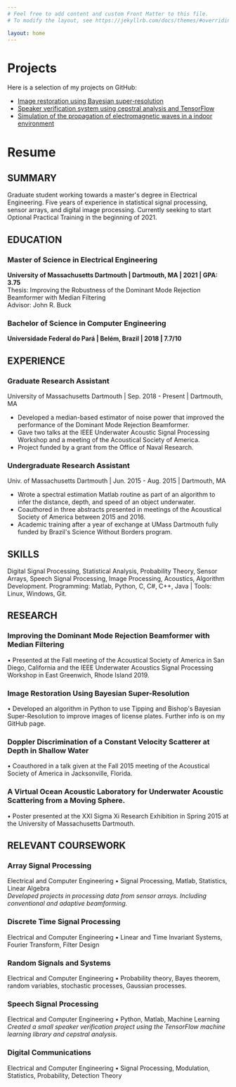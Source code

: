```yaml
---
# Feel free to add content and custom Front Matter to this file.
# To modify the layout, see https://jekyllrb.com/docs/themes/#overriding-theme-defaults

layout: home
---
```

# Projects

Here is a selection of my projects on GitHub:  
*   [Image restoration using Bayesian super-resolution](https://danchieta.github.io/projetoGurupi/)
*   [Speaker verification system using cepstral analysis and TensorFlow](https://danchieta.github.io/ece591speech_project)
*   [Simulation of the propagation of electromagnetic waves in a indoor environment](https://danchieta.github.io/ECE551proj/)


# Resume
## SUMMARY
Graduate student working towards a master&#39;s degree in Electrical Engineering. Five years of experience in statistical signal processing, sensor arrays, and digital image processing. Currently seeking to start Optional Practical Training in the beginning of 2021.

## EDUCATION
### **Master of Science in Electrical Engineering**
**University of Massachusetts Dartmouth | Dartmouth, MA | 2021 | GPA: 3.75**  
Thesis: Improving the Robustness of the Dominant Mode Rejection Beamformer with Median Filtering  
Advisor: John R. Buck

### **Bachelor of Science in Computer Engineering**
**Universidade Federal do Pará | Belém, Brazil | 2018 | 7.7/10**

## EXPERIENCE
### Graduate Research Assistant
University of Massachusetts Dartmouth | Sep. 2018 - Present | Dartmouth, MA
  * Developed a median-based estimator of noise power that improved the performance of the Dominant Mode Rejection Beamformer.
  * Gave two talks at the IEEE Underwater Acoustic Signal Processing Workshop and a meeting of the Acoustical Society of America.
  * Project funded by a grant from the Office of Naval Research.

### Undergraduate Research Assistant
Univ. of Massachusetts Dartmouth | Jun. 2015 - Aug. 2015 | Dartmouth, MA
  * Wrote a spectral estimation Matlab routine as part of an algorithm to infer the distance, depth, and speed of an object underwater.
  * Coauthored in three abstracts presented in meetings of the Acoustical Society of America between 2015 and 2016.
  * Academic training after a year of exchange at UMass Dartmouth fully funded by Brazil&#39;s Science Without Borders program.

## SKILLS
Digital Signal Processing, Statistical Analysis, Probability Theory, Sensor Arrays, Speech Signal Processing, Image Processing, Acoustics, Algorithm Development.
Programming: Matlab, Python, C, C#, C++, Java | Tools: Linux, Windows, Git.

## RESEARCH
### Improving the Dominant Mode Rejection Beamformer with Median Filtering
• Presented at the Fall meeting of the Acoustical Society of America in San Diego, California and the IEEE Underwater Acoustics Signal Processing Workshop in East Greenwich, Rhode Island 2019.

### Image Restoration Using Bayesian Super-Resolution
• Developed an algorithm in Python to use Tipping and Bishop&#39;s Bayesian Super-Resolution to improve images of license plates. Further info is on my GitHub page.

### Doppler Discrimination of a Constant Velocity Scatterer at Depth in Shallow Water
• Coauthored in a talk given at the Fall 2015 meeting of the Acoustical Society of America in Jacksonville, Florida.

### A Virtual Ocean Acoustic Laboratory for Underwater Acoustic Scattering from a Moving Sphere.
• Poster presented at the XXI Sigma Xi Research Exhibition in Spring 2015 at the University of Massachusetts Dartmouth.

## RELEVANT COURSEWORK
### Array Signal Processing
Electrical and Computer Engineering • Signal Processing, Matlab, Statistics, Linear Algebra  
_Developed projects in processing data from sensor arrays. Including conventional and adaptive beamforming._

### Discrete Time Signal Processing
Electrical and Computer Engineering • Linear and Time Invariant Systems, Fourier Transform, Filter Design

### Random Signals and Systems
Electrical and Computer Engineering • Probability theory, Bayes theorem, random variables, stochastic processes, Gaussian processes.

### Speech Signal Processing
Electrical and Computer Engineering • Python, Matlab, Machine Learning  
_Created a small speaker verification project using the TensorFlow machine learning library and cepstral analysis._

### Digital Communications
Electrical and Computer Engineering • Signal Processing, Modulation, Statistics, Probability, Detection Theory
